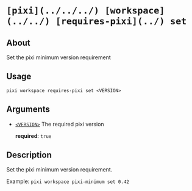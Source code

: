 # `[pixi](../../../) [workspace](../../) [requires-pixi](../) set`

## About

Set the pixi minimum version requirement

## Usage

```text
pixi workspace requires-pixi set <VERSION>

```

## Arguments

- [`<VERSION>`](#arg-%3CVERSION%3E) The required pixi version

  **required**: `true`

## Description

Set the pixi minimum version requirement.

Example: `pixi workspace pixi-minimum set 0.42`
